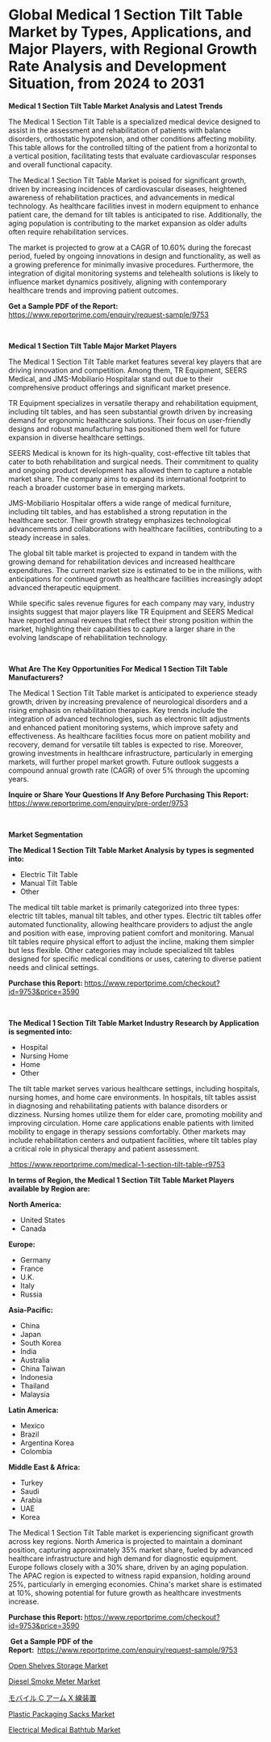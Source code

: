 <p><h1>Global Medical 1 Section Tilt Table Market by Types, Applications, and Major Players, with Regional Growth Rate Analysis and Development Situation, from 2024 to 2031</h1></p><p><strong>Medical 1 Section Tilt Table Market Analysis and Latest Trends</strong></p>
<p><p>The Medical 1 Section Tilt Table is a specialized medical device designed to assist in the assessment and rehabilitation of patients with balance disorders, orthostatic hypotension, and other conditions affecting mobility. This table allows for the controlled tilting of the patient from a horizontal to a vertical position, facilitating tests that evaluate cardiovascular responses and overall functional capacity.</p><p>The Medical 1 Section Tilt Table Market is poised for significant growth, driven by increasing incidences of cardiovascular diseases, heightened awareness of rehabilitation practices, and advancements in medical technology. As healthcare facilities invest in modern equipment to enhance patient care, the demand for tilt tables is anticipated to rise. Additionally, the aging population is contributing to the market expansion as older adults often require rehabilitation services.</p><p>The market is projected to grow at a CAGR of 10.60% during the forecast period, fueled by ongoing innovations in design and functionality, as well as a growing preference for minimally invasive procedures. Furthermore, the integration of digital monitoring systems and telehealth solutions is likely to influence market dynamics positively, aligning with contemporary healthcare trends and improving patient outcomes.</p></p>
<p><strong>Get a Sample PDF of the Report:&nbsp;</strong> <a href="https://www.reportprime.com/enquiry/request-sample/9753">https://www.reportprime.com/enquiry/request-sample/9753</a></p>
<p>&nbsp;</p>
<p><strong>Medical 1 Section Tilt Table Major Market Players</strong></p>
<p><p>The Medical 1 Section Tilt Table market features several key players that are driving innovation and competition. Among them, TR Equipment, SEERS Medical, and JMS-Mobiliario Hospitalar stand out due to their comprehensive product offerings and significant market presence.</p><p>TR Equipment specializes in versatile therapy and rehabilitation equipment, including tilt tables, and has seen substantial growth driven by increasing demand for ergonomic healthcare solutions. Their focus on user-friendly designs and robust manufacturing has positioned them well for future expansion in diverse healthcare settings.</p><p>SEERS Medical is known for its high-quality, cost-effective tilt tables that cater to both rehabilitation and surgical needs. Their commitment to quality and ongoing product development has allowed them to capture a notable market share. The company aims to expand its international footprint to reach a broader customer base in emerging markets.</p><p>JMS-Mobiliario Hospitalar offers a wide range of medical furniture, including tilt tables, and has established a strong reputation in the healthcare sector. Their growth strategy emphasizes technological advancements and collaborations with healthcare facilities, contributing to a steady increase in sales.</p><p>The global tilt table market is projected to expand in tandem with the growing demand for rehabilitation devices and increased healthcare expenditures. The current market size is estimated to be in the millions, with anticipations for continued growth as healthcare facilities increasingly adopt advanced therapeutic equipment.</p><p>While specific sales revenue figures for each company may vary, industry insights suggest that major players like TR Equipment and SEERS Medical have reported annual revenues that reflect their strong position within the market, highlighting their capabilities to capture a larger share in the evolving landscape of rehabilitation technology.</p></p>
<p>&nbsp;</p>
<p><strong>What Are The Key Opportunities For Medical 1 Section Tilt Table Manufacturers?</strong></p>
<p><p>The Medical 1 Section Tilt Table market is anticipated to experience steady growth, driven by increasing prevalence of neurological disorders and a rising emphasis on rehabilitation therapies. Key trends include the integration of advanced technologies, such as electronic tilt adjustments and enhanced patient monitoring systems, which improve safety and effectiveness. As healthcare facilities focus more on patient mobility and recovery, demand for versatile tilt tables is expected to rise. Moreover, growing investments in healthcare infrastructure, particularly in emerging markets, will further propel market growth. Future outlook suggests a compound annual growth rate (CAGR) of over 5% through the upcoming years.</p></p>
<p><strong>Inquire or Share Your Questions If Any Before Purchasing This Report:</strong> <a href="https://www.reportprime.com/enquiry/pre-order/9753">https://www.reportprime.com/enquiry/pre-order/9753</a></p>
<p>&nbsp;</p>
<p><strong>Market Segmentation</strong></p>
<p><strong>The Medical 1 Section Tilt Table Market Analysis by types is segmented into:</strong></p>
<p><ul><li>Electric Tilt Table</li><li>Manual Tilt Table</li><li>Other</li></ul></p>
<p><p>The medical tilt table market is primarily categorized into three types: electric tilt tables, manual tilt tables, and other types. Electric tilt tables offer automated functionality, allowing healthcare providers to adjust the angle and position with ease, improving patient comfort and monitoring. Manual tilt tables require physical effort to adjust the incline, making them simpler but less flexible. Other categories may include specialized tilt tables designed for specific medical conditions or uses, catering to diverse patient needs and clinical settings.</p></p>
<p><strong>Purchase this Report:&nbsp;</strong><a href="https://www.reportprime.com/checkout?id=9753&price=3590">https://www.reportprime.com/checkout?id=9753&price=3590</a></p>
<p>&nbsp;</p>
<p><strong>The Medical 1 Section Tilt Table Market Industry Research by Application is segmented into:</strong></p>
<p><ul><li>Hospital</li><li>Nursing Home</li><li>Home</li><li>Other</li></ul></p>
<p><p>The tilt table market serves various healthcare settings, including hospitals, nursing homes, and home care environments. In hospitals, tilt tables assist in diagnosing and rehabilitating patients with balance disorders or dizziness. Nursing homes utilize them for elder care, promoting mobility and improving circulation. Home care applications enable patients with limited mobility to engage in therapy sessions comfortably. Other markets may include rehabilitation centers and outpatient facilities, where tilt tables play a critical role in physical therapy and patient assessment.</p></p>
<p><a href="https://www.reportprime.com/medical-1-section-tilt-table-r9753">&nbsp;https://www.reportprime.com/medical-1-section-tilt-table-r9753</a></p>
<p><strong>In terms of Region, the Medical 1 Section Tilt Table Market Players available by Region are:</strong></p>
<p>
    <p> <strong> North America: </strong>
        <ul>
            <li>United States</li>
            <li>Canada</li>
        </ul>
        </p> 
    <p> <strong> Europe: </strong>
        <ul>
            <li>Germany</li>
            <li>France</li>
            <li>U.K.</li>
            <li>Italy</li>
            <li>Russia</li>
        </ul>
        </p> 
    <p> <strong> Asia-Pacific: </strong>
        <ul>
            <li>China</li>
            <li>Japan</li>
            <li>South Korea</li>
            <li>India</li>
            <li>Australia</li>
            <li>China Taiwan</li>
            <li>Indonesia</li>
            <li>Thailand</li>
            <li>Malaysia</li>
        </ul>
        </p> 
    <p> <strong> Latin America: </strong>
        <ul>
            <li>Mexico</li>
            <li>Brazil</li>
            <li>Argentina Korea</li>
            <li>Colombia</li>
        </ul>
        </p> 
    <p> <strong> Middle East & Africa: </strong>
        <ul>
            <li>Turkey</li>
            <li>Saudi</li>
            <li>Arabia</li>
            <li>UAE</li>
            <li>Korea</li>
        </ul>
    </p>
    </p>
<p><p>The Medical 1 Section Tilt Table market is experiencing significant growth across key regions. North America is projected to maintain a dominant position, capturing approximately 35% market share, fueled by advanced healthcare infrastructure and high demand for diagnostic equipment. Europe follows closely with a 30% share, driven by an aging population. The APAC region is expected to witness rapid expansion, holding around 25%, particularly in emerging economies. China's market share is estimated at 10%, showing potential for future growth as healthcare investments increase.</p></p>
<p><strong>Purchase this Report: </strong><a href="https://www.reportprime.com/checkout?id=9753&price=3590">https://www.reportprime.com/checkout?id=9753&price=3590</a></p>
<p>&nbsp;<strong>Get a Sample PDF of the Report:&nbsp;&nbsp;</strong><a href="https://www.reportprime.com/enquiry/request-sample/9753">https://www.reportprime.com/enquiry/request-sample/9753</a></p>
<p><strong></strong></p>
<p><p><a href="https://www.linkedin.com/pulse/global-open-shelves-storage-market-opportunities-challenges2024-lohqe?trackingId=6y0OYfPdRNS48mgk2nbllA%3D%3D">Open Shelves Storage Market</a></p><p><a href="https://issuu.com/reportprime-2/docs/diesel-smoke-meter-market-size-2030_ee7be9c6833c52">Diesel Smoke Meter Market</a></p><p><a href="https://medium.com/@melliestracke2023/mobile-c-arm-x-ray-machine-market-%E3%81%AE%E3%82%B0%E3%83%AD%E3%83%BC%E3%83%90%E3%83%AB%E5%B8%82%E5%A0%B4%E6%A6%82%E8%A6%81%E3%81%AF-%E4%B8%96%E7%95%8C%E3%81%8A%E3%82%88%E3%81%B3%E4%B8%BB%E8%A6%81%E5%B8%82%E5%A0%B4%E3%81%AB%E3%81%8A%E3%81%91%E3%82%8B%E6%A5%AD%E7%95%8C%E3%81%AB%E5%BD%B1%E9%9F%BF%E3%82%92%E4%B8%8E%E3%81%88%E3%82%8B%E4%B8%BB%E8%A6%81%E3%81%AA%E3%83%88%E3%83%AC%E3%83%B3%E3%83%89%E3%81%AB%E3%81%A4%E3%81%84%E3%81%A6-%E7%8B%AC%E8%87%AA%E3%81%AE%E8%A6%96%E7%82%B9%E3%82%92%E6%8F%90%E4%BE%9B%E3%81%97%E3%81%BE%E3%81%99-e2076d754e6a">モバイル C アーム X 線装置</a></p><p><a href="https://medium.com/@eltaroberts99/plastic-packaging-sacks-industry-forecast-market-shifts-and-strategic-imperatives-2024-2031-75da24c8cc3c">Plastic Packaging Sacks Market</a></p><p><a href="https://github.com/LaurenShaw586/Market-Research-Report-List-1/blob/main/electrical-medical-bathtub-market.md">Electrical Medical Bathtub Market</a></p></p>